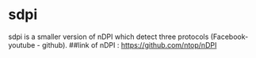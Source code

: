 # sdpi
sdpi is a smaller version of nDPI which detect three protocols (Facebook- youtube - github).
##link of nDPI : https://github.com/ntop/nDPI

